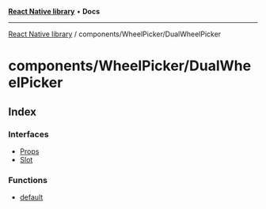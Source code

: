 [**React Native library**](../../../index.md) • **Docs**

***

[React Native library](../../../modules.md) / components/WheelPicker/DualWheelPicker

# components/WheelPicker/DualWheelPicker

## Index

### Interfaces

- [Props](interfaces/Props.md)
- [Slot](interfaces/Slot.md)

### Functions

- [default](functions/default.md)
